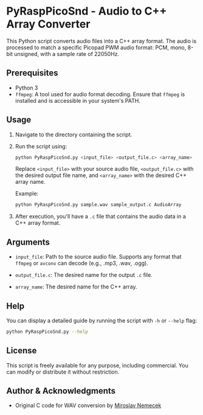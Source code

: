 # PyRaspPicoSnd - Audio to C++ Array Converter

This Python script converts audio files into a C++ array format. The audio is processed to match a specific Picopad PWM
audio format: PCM, mono, 8-bit unsigned, with a sample rate of 22050Hz.

## Prerequisites

- Python 3
- `ffmpeg`: A tool used for audio format decoding. Ensure that `ffmpeg` is installed and is accessible in your system's
  PATH.

## Usage

1. Navigate to the directory containing the script.
2. Run the script using:

   ```bash
   python PyRaspPicoSnd.py <input_file> <output_file.c> <array_name>
   ```

   Replace `<input_file>` with your source audio file, `<output_file.c>` with the desired output file name,
   and `<array_name>` with the desired C++ array name.

   Example:
   ```bash
   python PyRaspPicoSnd.py sample.wav sample_output.c AudioArray
   ```

3. After execution, you'll have a `.c` file that contains the audio data in a C++ array format.

## Arguments

- `input_file`: Path to the source audio file. Supports any format that `ffmpeg` or `avconv` can decode (e.g., .mp3,
  .wav, .ogg).

- `output_file.c`: The desired name for the output `.c` file.

- `array_name`: The desired name for the C++ array.

## Help

You can display a detailed guide by running the script with `-h` or `--help` flag:

```bash
python PyRaspPicoSnd.py --help
```

## License

This script is freely available for any purpose, including commercial. You can modify or distribute it without
restriction.

## Author & Acknowledgments

- Original C code for WAV conversion by [Miroslav Nemecek](https://github.com/Panda381/PicoLibSDK)
